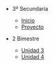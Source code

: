 - 3º Secundaria

  - [<i class="bi bi-house"></i> Inicio](3-secundaria/inicio)
  - [<i class="bi bi-window-desktop"></i> Proyecto](3-secundaria/proyecto)

- 2 Bimestre

  - [Unidad 3](3-secundaria/unidad-3.md)
  - [<i class="bi bi-dot"></i> Unidad 4](3-secundaria/unidad-4.md)

<!-- 

- 2 Bimestre 

  - [Unidad 3](3-secundaria/unidad-3.md)
  - [Unidad 4](3-secundaria/unidad-4.md)

- 3 Bimestre

  - [Unidad 5](3-secundaria/unidad-5.md)
  - [Unidad 6](3-secundaria/unidad-6.md)

- 4 Bimestre

  - [Unidad 7](3-secundaria/unidad-7.md)
  - [<i class="bi bi-arrow-right-square"></i> Unidad 8](3-secundaria/unidad-8.md)

- [<i class="bi bi-caret-left-square"></i> Regresar a principal](/)

-->
